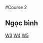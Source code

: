 #Course 2
## Ngọc bình
[W3](https://www.coursera.org/learn/getting-started-with-essay-writing/peer/ICHzg/compare-contrast-essay-peer-review/review/AGgO1JDBEeyUBxJw3wg2Sw?fbclid=IwAR3CWG52DgYi7vBnrxXeA2skzeTqPAwI1vQ2cbCEkLgUcbh8KuH2DmBtvAg)
[W4](https://www.coursera.org/learn/getting-started-with-essay-writing/peer/fQ0p5/cause-effect-essay-peer-review/review/cU4QTpC-Eey1og5ir_I8BQ)
[W5](https://www.coursera.org/learn/getting-started-with-essay-writing/peer/y10b5/argument-essay-peer-review/review/1qj0R5DAEey1og5ir_I8BQ?fbclid=IwAR2g0xJ3ArgVPTP4h_0kxm99WTjv-BXcuY029wf1cogiHPRG4cY3sw2TT2s)
